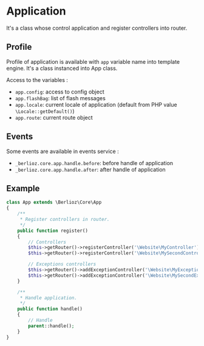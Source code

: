Application
===========

It's a class whose control application and register controllers into router.

## Profile ##

Profile of application is available with `app` variable name into template engine.
It's a class instanced into App class.

Access to the variables :

* `app.config`: access to config object
* `app.flashBag`: list of flash messages
* `app.locale`: current locale of application (default from PHP value `\Locale::getDefault()`)
* `app.route`: current route object

## Events ##

Some events are available in events service :

* `_berlioz.core.app.handle.before`: before handle of application
* `_berlioz.core.app.handle.after`: after handle of application

## Example ##

```php
class App extends \Berlioz\Core\App
{
    /**
     * Register controllers in router.
     */
    public function register()
    {
        // Controllers
        $this->getRouter()->registerController('\Website\MyController');
        $this->getRouter()->registerController('\Website\MySecondController', '/path');

        // Exceptions controllers
        $this->getRouter()->addExceptionController('\Website\MyExceptionController');
        $this->getRouter()->addExceptionController('\Website\MySecondExceptionController', '/path');
    }

    /**
     * Handle application.
     */
    public function handle()
    {
        // Handle
        parent::handle();
    }
}
```